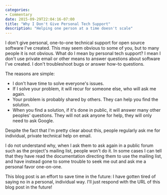 ```yaml
---
categories:
- Commentary
date: 2015-09-29T22:04:16-07:00
title: "Why I Don't Give Personal Tech Support"
description: "Helping one person at a time doesn't scale"
---
```


I don't give personal, one-to-one technical support for open source software
I've created. This may seem obvious to some of you, but to many people it is not
obvious. What do I mean by personal tech support? I mean I don't use private
email or other means to answer questions about software I've created. I don't
troubleshoot bugs or answer how-to questions.

The reasons are simple:

- I don't have time to solve everyone's issues.
- If I solve your problem, it will recur for someone else, who will ask me
  again.
- Your problem is probably shared by others. They can help you find the
  solution.
- When you find a solution, if it's done in public, it will answer many other
  peoples' questions. They will not ask anyone for help, they will only need to
  ask Google.

Despite the fact that I'm pretty clear about this, people regularly ask me for
individual, private technical help on email.

I do not understand why, when I ask them to ask again in a public forum such as
the project's mailing list, people won't do it. In some cases I can tell that
they have read the documentation directing them to use the mailing list, and
have instead gone to some trouble to seek me out and ask me a personal favor
one-on-one.

This blog post is an effort to save time in the future: I have gotten tired of
saying no in a personal, individual way. I'll just respond with the URL of this
blog post in the future!

